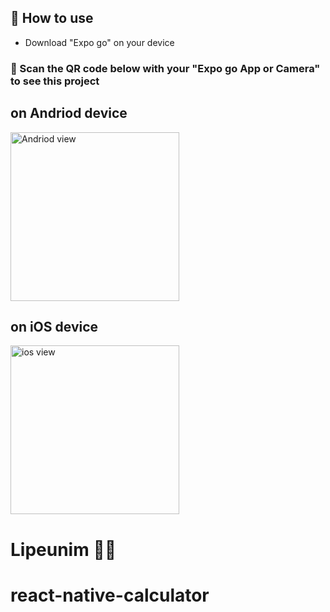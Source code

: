 ## 📝 How to use

- Download "Expo go" on your device

### 🚀 Scan the QR code below with your "Expo go App or Camera" to see this project

## on Andriod device

<img alt="Andriod view" src="https://qr.expo.dev/eas-update?updateId=cc67aeab-cecc-42be-9c7d-0a6d619e2a3f&appScheme=exp&host=u.expo.dev" width='270px' />

## on iOS device

<img alt="ios view" src="https://qr.expo.dev/eas-update?updateId=a2c03022-ff22-4261-b633-e17476ccb8f6&appScheme=exp&host=u.expo.dev" width='270px' />
  
# Lipeunim 🚀🚀
# react-native-calculator
